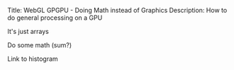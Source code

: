 Title: WebGL GPGPU - Doing Math instead of Graphics
Description: How to do general processing on a GPU

It's just arrays

Do some math (sum?)

Link to histogram

